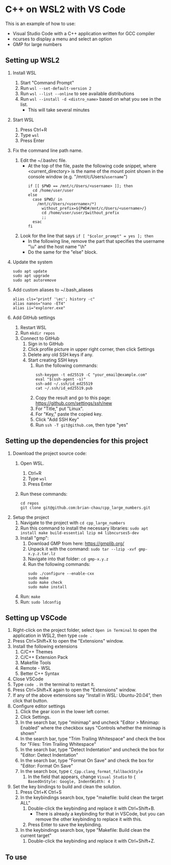 # C++ on WSL2 with VS Code

This is an example of how to use:
* Visual Studio Code with a C++ application written for GCC compiler
* ncurses to display a menu and select an option
* GMP for large numbers

## Setting up WSL2
1. Install WSL
    1. Start "Command Prompt"
    2. Run `wsl --set-default-version 2`
    3. Run `wsl --list --online` to see available distributions
    4. Run `wsl --install -d <distro_name>` based on what you see in the list.
        * This will take several minutes

2. Start WSL
    1. Press Ctrl+R
    2. Type `wsl`
    3. Press Enter

3. Fix the command line path name.
    1. Edit the ~/.bashrc file.
        * At the top of the file, paste the following code snippet, where <current_directory> is the name of the 
          mount point shown in the console window (e.g. "/mnt/c/Users/`username`")
            ```
            if [[ $PWD == /mnt/c/Users/<username> ]]; then
              cd /home/user/user
            else
              case $PWD/ in
                /mnt/c/Users/<username>/*)
                  without_prefix=${PWD#/mnt/c/Users/<username>/}
                  cd /home/user/user/$without_prefix
                  ;;
              esac
            fi
            ```
    2. Look for the line that says `if [ "$color_prompt" = yes ]; then`
        * In the following line, remove the part that specifies the username "\u" and the host name "\h"
        * Do the same for the "else" block.

4. Update the system
    ```
    sudo apt update
    sudo apt upgrade
    sudo apt autoremove
    ```

5. Add custom aliases to ~/.bash_aliases
    ```
    alias cls="printf '\ec'; history -c"
    alias nanos="nano -ET4"
    alias ii="explorer.exe"
    ```

6. Add GitHub settings
    1. Restart WSL
    2. Run `mkdir repos`
    3. Connect to GitHub
        1. Sign in to GitHub
        2. Click profile picture in upper right corner, then click Settings
        3. Delete any old SSH keys if any.
        4. Start creating SSH keys
            1. Run the following commands:
                ```
                ssh-keygen -t ed25519 -C "your_email@example.com"
                eval "$(ssh-agent -s)"
                ssh-add ~/.ssh/id_ed25519
                cat ~/.ssh/id_ed25519.pub
                ```
            2. Copy the result and go to this page: https://github.com/settings/ssh/new
            3. For "Title," put "Linux".
            4. For "Key," paste the copied key.
            5. Click "Add SSH Key"
            6. Run `ssh -T git@github.com`, then type "yes"

## Setting up the dependencies for this project
1. Download the project source code:
    1. Open WSL.
        1. Ctrl+R
        2. Type `wsl`
        3. Press Enter

    2. Run these commands:
        ```
        cd repos
        git clone git@github.com:brian-chau/cpp_large_numbers.git
        ```
2. Setup the project
    1. Navigate to the project with `cd cpp_large_numbers`
    2. Run this command to install the necessary libraries: `sudo apt install make build-essential lzip m4 libncurses5-dev`
    3. Install "gmp":
        1. Download GMP from here: https://gmplib.org/
        2. Unpack it with the command: `sudo tar --lzip -xvf gmp-x.y.z.tar.lz`
        3. Navigate into that folder: `cd gmp-x.y.z`
        4. Run the following commands:
            ```
            sudo ./configure --enable-cxx
            sudo make
            sudo make check
            sudo make install
            ```
    4. Run: `make`
    5. Run: `sudo ldconfig`

## Setting up VSCode
1. Right-click on the project folder, select `Open in Terminal` to open the application in WSL2, then type `code .`
2. Press Ctrl+Shift+X to open the "Extensions" window.
3. Install the following extensions
    1. C/C++ Themes
    2. C/C++ Extension Pack
    3. Makefile Tools
    4. Remote - WSL
    5. Better C++ Syntax
4. Close VSCode
5. Type `code .` in the terminal to restart it.
6. Press Ctrl+Shift+X again to open the "Extensions" window.
7. If any of the above extensions say "Install in WSL: Ubuntu-20.04", then click that button.
8. Configure editor settings
    1. Click the gear icon in the lower left corner.
    2. Click Settings.
    3. In the search bar, type "minimap" and uncheck "Editor > Minimap: Enabled" where the checkbox says "Controls whether the minimap is shown"
    4. In the search bar, type "Trim Trailing Whitespace" and check the box for "Files: Trim Trailing Whitespace"
    5. In the search bar, type "Detect Indentation" and uncheck the box for "Editor: Detect Indentation"
    6. In the search bar, type "Format On Save" and check the box for "Editor: Format On Save"
    7. In the search box, type `C_Cpp.clang_format_fallbackStyle`
        1. In the field that appears, change `Visual Studio` to `{ BasedOnStyle: Google, IndentWidth: 4 }`
9. Set the key bindings to build and clean the solution.
    1. Press Ctrl+K Ctrl+S
    2. In the keybindings search box, type "makefile: build clean the target ALL"
        1. Double-click the keybinding and replace it with Ctrl+Shift+B.
            * There is already a keybinding for that in VSCode, but you can remove the other keybinding to replace it with this.
        2. Press Enter to save the keybinding.
    3. In the keybindings search box, type "Makefile: Build clean the current target"
        1. Double-click the keybinding and replace it with Ctrl+Shift+Z.

## To use
